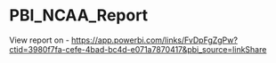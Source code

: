 # PBI_NCAA_Report 
View report on - https://app.powerbi.com/links/FvDpFgZgPw?ctid=3980f7fa-cefe-4bad-bc4d-e071a7870417&pbi_source=linkShare

